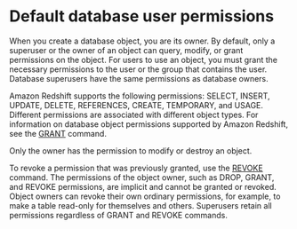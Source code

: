# Default database user permissions<a name="r_Privileges"></a>

When you create a database object, you are its owner\. By default, only a superuser or the owner of an object can query, modify, or grant permissions on the object\. For users to use an object, you must grant the necessary permissions to the user or the group that contains the user\. Database superusers have the same permissions as database owners\.

Amazon Redshift supports the following permissions: SELECT, INSERT, UPDATE, DELETE, REFERENCES, CREATE, TEMPORARY, and USAGE\. Different permissions are associated with different object types\. For information on database object permissions supported by Amazon Redshift, see the [GRANT](r_GRANT.md) command\.

Only the owner has the permission to modify or destroy an object\. 

To revoke a permission that was previously granted, use the [REVOKE](r_REVOKE.md) command\. The permissions of the object owner, such as DROP, GRANT, and REVOKE permissions, are implicit and cannot be granted or revoked\. Object owners can revoke their own ordinary permissions, for example, to make a table read\-only for themselves and others\. Superusers retain all permissions regardless of GRANT and REVOKE commands\.